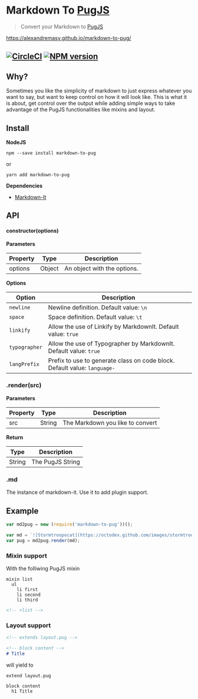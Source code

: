 # Markdown To [PugJS](https://pugjs.org/)
> Convert your Markdown to [PugJS](https://pugjs.org/)

<https://alexandremasy.github.io/markdown-to-pug/>

[![CircleCI](https://img.shields.io/circleci/project/github/RedSparr0w/node-csgo-parser.svg)](https://circleci.com/gh/alexandremasy/markdown-to-pug) [![NPM version](https://img.shields.io/npm/v/markdown-to-pug.svg?style=flat)](https://www.npmjs.org/package/markdown-to-pug)
---

## Why?

Sometimes you like the simplicity of markdown to just express whatever you want to say, but want to keep control on how it will look like. This is what it is about, get control over the output while adding simple ways to take advantage of the PugJS functionalities like mixins and layout.



## Install

**NodeJS**

```shell
npm --save install markdown-to-pug
```

or

```shell
yarn add markdown-to-pug
```



**Dependencies**

- [Markdown-It](https://github.com/markdown-it/markdown-it)




## API

#### constructor(options)

**Parameters**

| Property | Type   | Description                 |
| -------- | ------ | --------------------------- |
| options  | Object | An object with the options. |



**Options**

| Option        | Description                              |
| ------------- | ---------------------------------------- |
| `newline`     | Newline definition. Default value: `\n`  |
| `space`       | Space definition. Default value: `\t`    |
| `linkify`     | Allow the use of Linkify by MarkdownIt. Default value: `true` |
| `typographer` | Allow the use of Typographer by MarkdownIt. Default value: `true` |
| `langPrefix`  | Prefix to use to generate class on code block. Default value: `language-` |



### .render(src)

**Parameters**

| Property | Type   | Description                      |
| -------- | ------ | -------------------------------- |
| src      | String | The Markdown you like to convert |



**Return**

| Type   | Description      |
| ------ | ---------------- |
| String | The PugJS String |

### .md

The instance of markdown-it. Use it to add plugin support.


## Example

```js
var md2pug = new (require('markdown-to-pug'))();

var md = `![Stormtroopocat](https://octodex.github.com/images/stormtroopocat.jpg "The Stormtroopocat")`;
var pug = md2pug.render(md);
```

### Mixin support

With the folliwing PugJS mixin

```pugjs
mixin list
  ul
    li first
    li second
    li third    
```

```md
<!-- +list -->
```

### Layout support

```md
<!-- extends layout.pug -->

<!-- block content -->
# Title
```

will yield to

```pugjs
extend layout.pug

block content
  h1 Title
```
